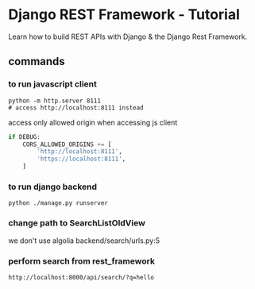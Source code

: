 # Django REST Framework - Tutorial
Learn how to build REST APIs with Django &amp; the Django Rest Framework.

## commands


### to run javascript client
```shell
python -m http.server 8111
# access http://localhost:8111 instead
```
access only allowed origin when accessing js client
```python
if DEBUG:
    CORS_ALLOWED_ORIGINS += [
        'http://localhost:8111',
        'https://localhost:8111',
    ]

```


### to run django backend
```shell
python ./manage.py runserver

```

### change path to SearchListOldView
we don't use algolia
backend/search/urls.py:5

### perform search from rest_framework
```shell
http://localhost:8000/api/search/?q=hello
```
